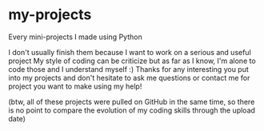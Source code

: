 # my-projects
Every mini-projects I made using Python

I don't usually finish them because I want to work on a serious and useful project
My style of coding can be criticize but as far as I know, I'm alone to code those and I understand myself :)
Thanks for any interesting you put into my projects and don't hesitate to ask me questions or contact me for project you want to make using my help!

(btw, all of these projects were pulled on GitHub in the same time, so there is no point to compare the evolution of my coding skills through the upload date)
